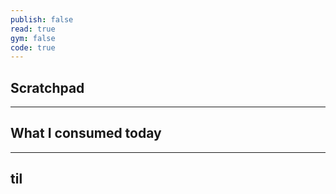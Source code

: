 ```yaml
---
publish: false
read: true
gym: false
code: true
---
```


## Scratchpad


***
## What I consumed today


***
## til


